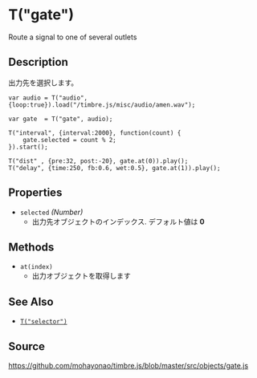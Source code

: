 T("gate")
=========
Route a signal to one of several outlets

## Description ##
出力先を選択します。

```timbre
var audio = T("audio", {loop:true}).load("/timbre.js/misc/audio/amen.wav");

var gate  = T("gate", audio);

T("interval", {interval:2000}, function(count) {
    gate.selected = count % 2;
}).start();

T("dist" , {pre:32, post:-20}, gate.at(0)).play();
T("delay", {time:250, fb:0.6, wet:0.5}, gate.at(1)).play();
```

## Properties ##
- `selected` _(Number)_
  - 出力先オブジェクトのインデックス. デフォルト値は **0**
  
## Methods ##
- `at(index)`
  - 出力オブジェクトを取得します
  
## See Also ##
- [`T("selector")`](./selector.html)

## Source ##
https://github.com/mohayonao/timbre.js/blob/master/src/objects/gate.js
